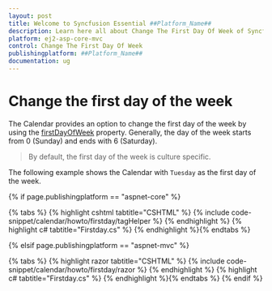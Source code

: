 ```yaml
---
layout: post
title: Welcome to Syncfusion Essential ##Platform_Name##
description: Learn here all about Change The First Day Of Week of Syncfusion Essential ##Platform_Name## widgets based on HTML5 and jQuery.
platform: ej2-asp-core-mvc
control: Change The First Day Of Week
publishingplatform: ##Platform_Name##
documentation: ug
---
```



# Change the first day of the week

The Calendar provides an option to change the first day of the week by using the [firstDayOfWeek](https://help.syncfusion.com/cr/aspnetcore-js2/Syncfusion.EJ2.Calendars.Calendar.html#Syncfusion_EJ2_Calendars_Calendar_FirstDayOfWeek)
property. Generally, the day of the week starts from 0 (Sunday) and ends with 6 (Saturday).

> By default, the first day of the week is culture specific.

The following example shows the Calendar with `Tuesday` as the first day of the week.

{% if page.publishingplatform == "aspnet-core" %}

{% tabs %}
{% highlight cshtml tabtitle="CSHTML" %}
{% include code-snippet/calendar/howto/firstday/tagHelper %}
{% endhighlight %}
{% highlight c# tabtitle="Firstday.cs" %}
{% endhighlight %}{% endtabs %}

{% elsif page.publishingplatform == "aspnet-mvc" %}

{% tabs %}
{% highlight razor tabtitle="CSHTML" %}
{% include code-snippet/calendar/howto/firstday/razor %}
{% endhighlight %}
{% highlight c# tabtitle="Firstday.cs" %}
{% endhighlight %}{% endtabs %}
{% endif %}

